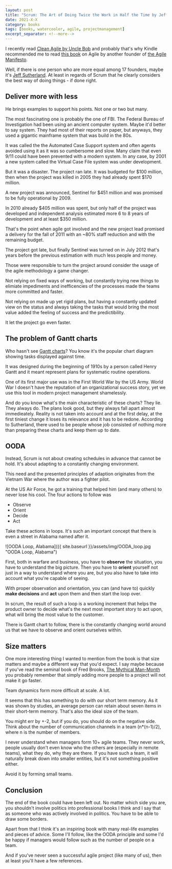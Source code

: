 ```yaml
---
layout: post
title: "Scrum: The Art of Doing Twice the Work in Half the Time by Jeff Sutherland"
date: 2021-X-X
category: books
tags: [books, watercooler, agile, projectmanagement]
excerpt_separator: <!--more-->
---
```

I recently read [Clean Agile by Uncle Bob](https://devreads.sandordargo.com/clean-agile-by-uncle-bob/) and probably that's why Kindle recommended me to read [this book](https://amzn.to/3bqM0uK) on Agile by another founder of [the Agile Manifesto](https://agilemanifesto.org/).
<!--more-->

Well, if there is one person who are more equal among 17 founders, maybe it's [Jeff Sutherland](https://twitter.com/jeffsutherland). At least in regards of Scrum that he clearly considers the best way of doing things - if done right.

## Deliver more with less

He brings examples to support his points. Not one or two but many.

The most fascinating one is probably the one of FBI. The Federal Bureau of Investigation had been using an ancient computer system. Maybe it'd better to say system. They had most of their reports on paper, but anyways, they used a gigantic mainframe system that was build in the 80s.

It was called the the Automated Case Support system and often agents avoided using it as it was so cumbersome and slow. Many claim that even 9/11 could have been prevented with a modern system. In any case, by 2001 a new system called the Virtual Case File system was under development.

But it was a disaster. The project ran late. It was budgeted for $100 million, then when the project was killed in 2005 they had already spent $170 million.

A new project was announced, Sentinel for $451 million and was promised to be fully operational by 2009.

In 2010 already $405 million was spent, but only half of the project was developed and independent analysis estimated more 6 to 8 years of development and at least $350 million.

That's the point when agile got involved and the new project lead promised a delivery for the fall of 2011 with an \~80% staff reduction and with the remaining budget.

The project got late, but finally Sentinel was turned on in July 2012 that's years before the previous estimation with much less people and money.

Those were responsible to turn the project around consider the usage of the agile methodology a game changer. 

Not relying on fixed ways of working, but constantly trying new things to elimiate impediments and inefficencies of the processes made the teams more committed and faster.

Not relying on made up yet rigid plans, but having a constantly updated view on the status and always taking the tasks that would bring the most value added the feeling of success and the predictibility. 

It let the project go even faster.

## The problem of Gantt charts

Who hasn't see [Gantt charts](https://en.wikipedia.org/wiki/Gantt_chart)? You know it's the popular chart diagram showing tasks displayed against time.  

It was designed during the beginning of 1910s by a person called Henry Gantt and it meant represent plans for systematic routine operations. 

One of its first major use was in the First World War by the US Army. World War I doesn't have the reputation of an organizational success story, yet we use this tool in modern project management shamelessly.

And do you know what's the main characteristic of these charts? They lie. They always do. The plans look good, but they always fall apart almost immedieately. Reality is not taken into account and at the first delay, at the first tiniest change it loses its relevance and it has to be redone. According to Sutherland, there used to be people whose job consisted of nothing more than preparing these charts and keep them up to date.

## OODA

Instead, Scrum is not about creating schedules in advance that cannot be hold. It's about adapting to a constantly changing environment.

This need and the presented principles of adaption originates from the Vietnam War where the author was a fighter pilot. 

At the US Air Force, he got a training that helped him (and many others) to never lose his cool. The four actions to follow was
- Observe
- Orient
- Decide
- Act

Take these actions in loops. It's such an important concept that there is even a street in Alabama named after it.

![OODA Loop, Alabama]({{ site.baseurl }}/assets/img/OODA_loop.jpg "OODA Loop, Alabama")

First, both in warfare and business, you have to **observe** the situation, you have to understand the big picture. Then you have to **orient** yourself not just in a way to understand where you are, but you also have to take into account what you're capable of seeing.

With proper observation and orientation, you can (and have to) quickly **make decisions** and **act** upon them and then start the loop over.

In scrum, the result of such a loop is a working increment that helps the product owner to decide what's the next most important story to act upon, what will bring the most value to the customer.

There is Gantt chart to follow, there is the constantly changing world around us that we have to observe and orient ourselves within.

## Size matters

One more interesting thing I wanted to mention from the book is that size matters and maybe a different way that you'd expect. I say maybe because if you've read the seminal book of Fred Brooks, [The Mythical Man-Month](https://amzn.to/3uQ4sny) you probably remember that simply adding more people to a project will not make it go faster.

Team dynamics form more difficult at scale. A lot.

It seems that this has something to do with our short term memory. As it was shown by studies, an average person can retain about seven items in their short-term memory. That's also the ideal size of the team.

You might err by +-2, but if you do, you should do on the negative side. Think about the number of communication channels in a team (n\*(n-1)/2), where n is the number of members.

I never understand when managers form 10+ agile teams. They never work, people usually don't even know who the others are (especially in remote teams), what they do, why they are there. If you have such a team, it will naturally break down into smaller entities, but it's not something positive either.

Avoid it by forming small teams.

## Conclusion

The end of the book could have been left out. No matter which side you are, you shouldn't involve politics into professional books I think and I say that as someone who was actively involved in politics. You have to be able to draw some borders. 

Apart from that I think it's an inspiring book with many real-life examples and pieces of advice. Some I'll follow, like the OODA principle and some I'd be happy if managers would follow such as the number of people on a team.

And if you've never seen a successful agile project (like many of us), then at least you'll have a few references.